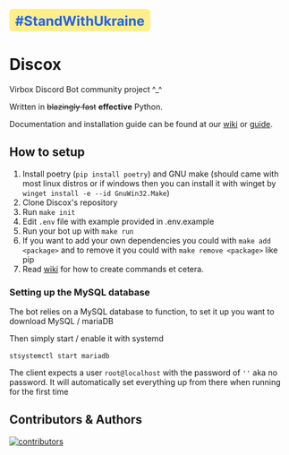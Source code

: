 [![Stand With Ukraine](https://raw.githubusercontent.com/vshymanskyy/StandWithUkraine/main/badges/StandWithUkraine.svg)](https://stand-with-ukraine.pp.ua)

# Discox

Virbox Discord Bot community project ^\_^

Written in ~~blazingly fast~~ **effective** Python.

Documentation and installation guide can be found at our [wiki](https://github.com/v1rbox/discox/wiki) or [guide](#how-to-setup-very-simplified).

## How to setup

1. Install poetry (`pip install poetry`) and GNU make (should came with most linux distros or if windows then you can install it with winget by `winget install -e --id GnuWin32.Make`)
2. Clone Discox's repository
3. Run `make init`
4. Edit `.env` file with example provided in .env.example
5. Run your bot up with `make run`
6. If you want to add your own dependencies you could with `make add <package>` and to remove it you could with `make remove <package>` like pip
7. Read [wiki](https://github.com/v1rbox/discox/wiki) for how to create commands et cetera.

### Setting up the MySQL database

The bot relies on a MySQL database to function, to set it up you want to download MySQL / mariaDB

Then simply start / enable it with systemd

```
stsystemctl start mariadb
```

The client expects a user `root@localhost` with the password of `''` aka no password. It will automatically set everything up from there when running for the first time


## Contributors & Authors

[![contributors](https://contrib.rocks/image?repo=v1rbox/discox)](https://github.com/v1rbox/discox/graphs/contributors)
